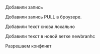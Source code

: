 Добавили запись

Добавили запись PULL в броузере.

Добавили текст снова локально

Добавили текст в новой ветке newbranhc

Разрешаем конфликт
